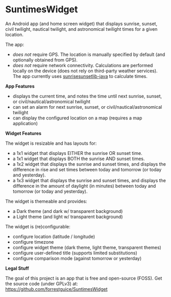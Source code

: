 # SuntimesWidget
An Android app (and home screen widget) that displays sunrise, sunset, civil twilight, nautical twilight, and astronomical twilight times for a given location.

The app:
* *does not* require GPS. The location is manually specified by default (and optionally obtained from GPS).
* *does not* require network connectivity. Calculations are performed locally on the device (does not rely on third-party weather services). The app currently uses [sunrisesunsetlib-java](http://mikereedell.github.io/sunrisesunsetlib-java/) to calculate times.

**App Features**

* displays the current time, and notes the time until next sunrise, sunset, or civil/nautical/astronomical twilight 
* can set an alarm for next sunrise, sunset, or civil/nautical/astronomical twilight
* can display the configured location on a map (requires a map application)

**Widget Features**

The widget is resizable and has layouts for:
* a 1x1 widget that displays EITHER the sunrise OR sunset time.
* a 1x1 widget that displays BOTH the sunrise AND sunset times.
* a 1x2 widget that displays the sunrise and sunset times, and displays the difference in rise and set times between today and tomorrow (or today and yesterday).
* a 1x3 widget that displays the sunrise and sunset times, and displays the difference in the amount of daylight (in minutes) between today and tomorrow (or today and yesterday).

The widget is themeable and provides:
* a Dark theme (and dark w/ transparent background)
* a Light theme (and light w/ transparent background)

The widget is (re)configurable:
* configure location (latitude / longitude)
* configure timezone
* configure widget theme (dark theme, light theme, transparent themes)
* configure user-defined title (supports limited substitutions)
* configure comparison mode (against tomorrow or yesterday)


**Legal Stuff**

The goal of this project is an app that is free and open-source (FOSS). Get the source code (under GPLv3) at: https://github.com/forrestguice/SuntimesWidget
